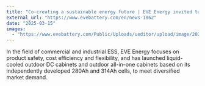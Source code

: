 ```yaml
---
title: "Co-creating a sustainable energy future | EVE Energy invited to the Intersolar Summit Africa 2025"
external_url: "https://www.evebattery.com/en/news-1862"
date: "2025-03-15"
images:
  - "https://www.evebattery.com/Public/Uploads/ueditor/upload/image/20250317/1742173535809020.jpg"
---
```


In the field of commercial and industrial ESS, EVE Energy focuses on product safety, cost efficiency and flexibility, and has launched liquid-cooled outdoor DC cabinets and outdoor all-in-one cabinets based on its independently developed 280Ah and 314Ah cells, to meet diversified market demand.